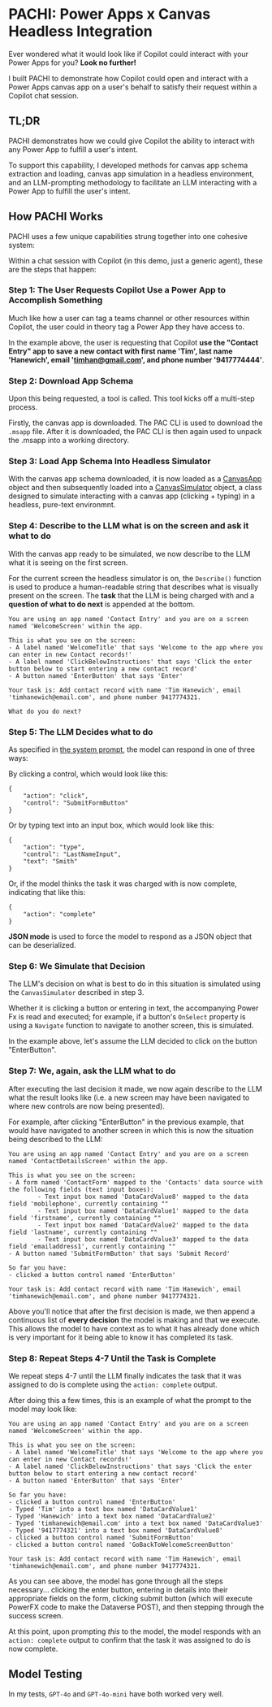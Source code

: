 # PACHI: Power Apps x Canvas Headless Integration
Ever wondered what it would look like if Copilot could interact with your Power Apps for you? **Look no further!**

I built PACHI to demonstrate how Copilot could open and interact with a Power Apps canvas app on a user's behalf to satisfy their request within a Copilot chat session.

## TL;DR
PACHI demonstrates how we could give Copilot the ability to interact with any Power App to fulfill a user's intent. 

To support this capability, I developed methods for canvas app schema extraction and loading, canvas app simulation in a headless environment, and an LLM-prompting methodology to facilitate an LLM interacting with a Power App to fulfill the user's intent.

## How PACHI Works
PACHI uses a few unique capabilities strung together into one cohesive system:

Within a chat session with Copilot (in this demo, just a generic agent), these are the steps that happen:

### Step 1: The User Requests Copilot Use a Power App to Accomplish Something
Much like how a user can tag a teams channel or other resources within Copilot, the user could in theory tag a Power App they have access to.

In the example above, the user is requesting that Copilot **use the "Contact Entry" app to save a new contact with first name 'Tim', last name 'Hanewich', email 'timhan@gmail.com', and phone number '9417774444'**.

### Step 2: Download App Schema
Upon this being requested, a tool is called. This tool kicks off a multi-step process.

Firstly, the canvas app is downloaded. The PAC CLI is used to download the `.msapp` file. After it is downloaded, the PAC CLI is then again used to unpack the .msapp into a working directory.

### Step 3: Load App Schema Into Headless Simulator
With the canvas app schema downloaded, it is now loaded as a [CanvasApp](./src/PowerAppsComponents/CanvasApp.cs) object and then subsequently loaded into a [CanvasSimulator](./src/Simulation/CanvasSimulator.cs) object, a class designed to simulate interacting with a canvas app (clicking + typing) in a headless, pure-text environmnt.

### Step 4: Describe to the LLM what is on the screen and ask it what to do
With the canvas app ready to be simulated, we now describe to the LLM what it is seeing on the first screen.

For the current screen the headless simulator is on, the `Describe()` function is used to produce a human-readable string that describes what is visually present on the screen. The **task** that the LLM is being charged with and a **question of what to do next** is appended at the bottom.

```
You are using an app named 'Contact Entry' and you are on a screen named 'WelcomeScreen' within the app.

This is what you see on the screen:
- A label named 'WelcomeTitle' that says 'Welcome to the app where you can enter in new Contact records!'
- A label named 'ClickBelowInstructions' that says 'Click the enter button below to start entering a new contact record'
- A button named 'EnterButton' that says 'Enter'

Your task is: Add contact record with name 'Tim Hanewich', email 'timhanewich@email.com', and phone number 9417774321.

What do you do next?
```

### Step 5: The LLM Decides what to do
As specified in [the system prompt](./src/prompts/system.md), the model can respond in one of three ways:

By clicking a control, which would look like this:
```
{
    "action": "click",
    "control": "SubmitFormButton"
}
```

Or by typing text into an input box, which would look like this:

```
{
    "action": "type",
    "control": "LastNameInput",
    "text": "Smith"
}
```

Or, if the model thinks the task it was charged with is now complete, indicating that like this:

```
{
    "action": "complete"
}
```

**JSON mode** is used to force the model to respond as a JSON object that can be deserialized.

### Step 6: We Simulate that Decision
The LLM's decision on what is best to do in this situation is simulated using the `CanvasSimulator` described in step 3. 

Whether it is clicking a button or entering in text, the accompanying Power Fx is read and executed; for example, if a button's `OnSelect` property is using a `Navigate` function to navigate to another screen, this is simulated.

In the example above, let's assume the LLM decided to click on the button "EnterButton".

### Step 7: We, again, ask the LLM what to do
After executing the last decision it made, we now again describe to the LLM what the result looks like (i.e. a new screen may have been navigated to where new controls are now being presented).

For example, after clicking "EnterButton" in the previous example, that would have navigated to another screen in which this is now the situation being described to the LLM:

```
You are using an app named 'Contact Entry' and you are on a screen named 'ContactDetailsScreen' within the app.

This is what you see on the screen:
- A form named 'ContactForm' mapped to the 'Contacts' data source with the following fields (text input boxes):
        - Text input box named 'DataCardValue8' mapped to the data field 'mobilephone', currently containing ""
        - Text input box named 'DataCardValue1' mapped to the data field 'firstname', currently containing ""
        - Text input box named 'DataCardValue2' mapped to the data field 'lastname', currently containing ""
        - Text input box named 'DataCardValue3' mapped to the data field 'emailaddress1', currently containing ""
- A button named 'SubmitFormButton' that says 'Submit Record'

So far you have:
- clicked a button control named 'EnterButton'

Your task is: Add contact record with name 'Tim Hanewich', email 'timhanewich@email.com', and phone number 9417774321.
```

Above you'll notice that after the first decision is made, we then append a continuous list of **every decision** the model is making and that we execute. This allows the model to have context as to what it has already done which is very important for it being able to know it has completed its task.

### Step 8: Repeat Steps 4-7 Until the Task is Complete
We repeat steps 4-7 until the LLM finally indicates the task that it was assigned to do is complete using the `action: complete` output.

After doing this a few times, this is an example of what the prompt to the model may look like:

```
You are using an app named 'Contact Entry' and you are on a screen named 'WelcomeScreen' within the app.

This is what you see on the screen:
- A label named 'WelcomeTitle' that says 'Welcome to the app where you can enter in new Contact records!'
- A label named 'ClickBelowInstructions' that says 'Click the enter button below to start entering a new contact record'
- A button named 'EnterButton' that says 'Enter'

So far you have:
- clicked a button control named 'EnterButton'
- Typed 'Tim' into a text box named 'DataCardValue1'
- Typed 'Hanewich' into a text box named 'DataCardValue2'
- Typed 'timhanewich@email.com' into a text box named 'DataCardValue3'
- Typed '9417774321' into a text box named 'DataCardValue8'
- clicked a button control named 'SubmitFormButton'
- clicked a button control named 'GoBackToWelcomeScreenButton'

Your task is: Add contact record with name 'Tim Hanewich', email 'timhanewich@email.com', and phone number 9417774321.
```

As you can see above, the model has gone through all the steps necessary... clicking the enter button, entering in details into their appropriate fields on the form, clicking submit button (which will execute PowerFX code to make the Dataverse POST), and then stepping through the success screen.

At this point, upon prompting *this* to the model, the model responds with an `action: complete` output to confirm that the task it was assigned to do is now complete.

## Model Testing
In my tests, `GPT-4o` and `GPT-4o-mini` have both worked very well.
